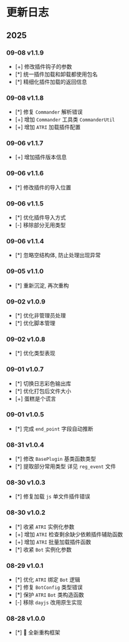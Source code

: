 # 更新日志

## 2025

### 09-08 v1.1.9

- [+] 修改插件钩子的参数
- [*] 统一插件加载和卸载都使用包名
- [*] 精细化插件加载的返回信息

### 09-08 v1.1.8

- [*] 修复 `Commander` 解析错误
- [+] 增加 `Commander` 工具类 `CommanderUtil`
- [+] 增加 `ATRI` 加载插件配置

### 09-06 v1.1.7

- [+] 增加插件版本信息

### 09-06 v1.1.6

- [*] 修改插件的导入位置

### 09-06 v1.1.5

- [*] 优化插件导入方式
- [-] 移除部分无用类型

### 09-06 v1.1.4

- [*] 忽略空结构体, 防止处理出现异常

### 09-05 v1.1.0

- [*] 重新沉淀, 再次重构

### 09-02 v1.0.9

- [*] 优化非管理员处理
- [*] 优化脚本管理

### 09-02 v1.0.8

- [*] 优化类型表现

### 09-01 v1.0.7

- [*] 切换日志彩色输出库
- [*] 优化打包后文件大小
- [+] 蛋糕是个谎言

### 09-01 v1.0.5

- [*] 完成 `end_point` 字段自动推断

### 08-31 v1.0.4

- [*] 修改 `BasePlugin` 基类函数类型
- [*] 提取部分常用类型 详见 `reg_event` 文件

### 08-30 v1.0.3

- [*] 修复加载 `js` 单文件插件错误

### 08-30 v1.0.2

- [*] 收紧 `ATRI` 实例化参数
- [+] 增加 `ATRI` 检查剩余缺少依赖插件辅助函数
- [+] 增加 `ATRI` 批量加载插件函数
- [*] 收紧 `Bot` 实例化参数

### 08-29 v1.0.1

- [*] 优化 `ATRI` 绑定 `Bot` 逻辑
- [*] 修复 `BotConfig` 类型错误
- [*] 保护 `ATRI` `Bot` 类构造函数
- [-] 移除 `dayjs` 改用原生实现

### 08-28 v1.0.0

- [*] 🎉 全新重构框架
